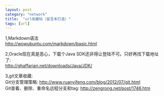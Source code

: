 ```yaml
---
layout: post
category: "network"
title:  "url收藏帖（留言本打造）"
tags: [url]
---
```

1,Markdown语法  
<http://wowubuntu.com/markdown/basic.html>

2,Oracle现在真是恶心，下载个Java SDK还非得让登陆不可。只好再找下载地址了:  
<http://ghaffarian.net/downloads/Java/JDK/>

3,git文章收藏:  
Git分支管理策略: <http://www.ruanyifeng.com/blog/2012/07/git.html>  
Git查看、删除、重命名远程分支和tag: <http://zengrong.net/post/1746.htm>

